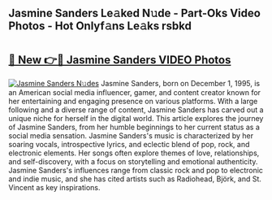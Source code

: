 ## Jasmine Sanders Le𝚊ked N𝚞de - Part-Oks Video Photos - Hot Onlyf𝚊ns Le𝚊ks rsbkd

# <h2><a href="http://ab86629.deff.icu/?id=Jasmine+Sanders">🔗 New 👉🔴 Jasmine Sanders VIDEO Photos</a></h2>

[![Jasmine Sanders N𝚞des](https://i.imgur.com/rIISA9y.gif)](http://ab86629.deff.icu/?id=Jasmine+Sanders)
Jasmine Sanders, born on December 1, 1995, is an American social media influencer, gamer, and content creator known for her entertaining and engaging presence on various platforms. With a large following and a diverse range of content, Jasmine Sanders has carved out a unique niche for herself in the digital world. This article explores the journey of Jasmine Sanders, from her humble beginnings to her current status as a social media sensation. Jasmine Sanders's music is characterized by her soaring vocals, introspective lyrics, and eclectic blend of pop, rock, and electronic elements. Her songs often explore themes of love, relationships, and self-discovery, with a focus on storytelling and emotional authenticity. Jasmine Sanders's influences range from classic rock and pop to electronic and indie music, and she has cited artists such as Radiohead, Björk, and St. Vincent as key inspirations.
